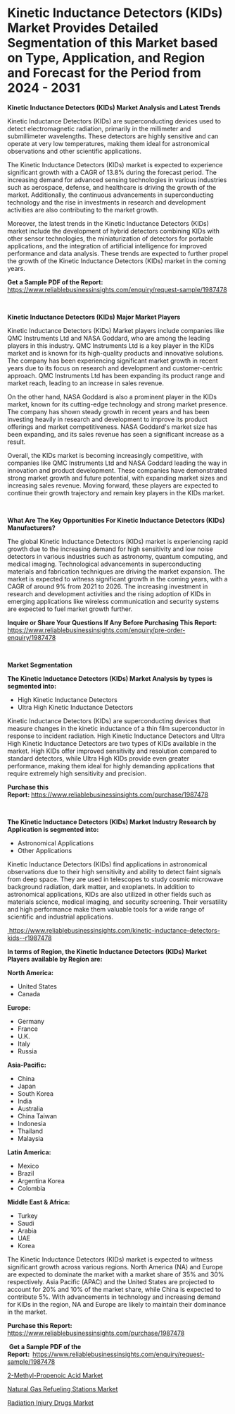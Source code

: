 <p><h1>Kinetic Inductance Detectors (KIDs) Market Provides Detailed Segmentation of this Market based on Type, Application, and Region and Forecast for the Period from 2024 - 2031</h1></p><p><strong>Kinetic Inductance Detectors (KIDs) Market Analysis and Latest Trends</strong></p>
<p><p>Kinetic Inductance Detectors (KIDs) are superconducting devices used to detect electromagnetic radiation, primarily in the millimeter and submillimeter wavelengths. These detectors are highly sensitive and can operate at very low temperatures, making them ideal for astronomical observations and other scientific applications.</p><p>The Kinetic Inductance Detectors (KIDs) market is expected to experience significant growth with a CAGR of 13.8% during the forecast period. The increasing demand for advanced sensing technologies in various industries such as aerospace, defense, and healthcare is driving the growth of the market. Additionally, the continuous advancements in superconducting technology and the rise in investments in research and development activities are also contributing to the market growth.</p><p>Moreover, the latest trends in the Kinetic Inductance Detectors (KIDs) market include the development of hybrid detectors combining KIDs with other sensor technologies, the miniaturization of detectors for portable applications, and the integration of artificial intelligence for improved performance and data analysis. These trends are expected to further propel the growth of the Kinetic Inductance Detectors (KIDs) market in the coming years.</p></p>
<p><strong>Get a Sample PDF of the Report:&nbsp;</strong> <a href="https://www.reliablebusinessinsights.com/enquiry/request-sample/1987478">https://www.reliablebusinessinsights.com/enquiry/request-sample/1987478</a></p>
<p>&nbsp;</p>
<p><strong>Kinetic Inductance Detectors (KIDs) Major Market Players</strong></p>
<p><p>Kinetic Inductance Detectors (KIDs) Market players include companies like QMC Instruments Ltd and NASA Goddard, who are among the leading players in this industry. QMC Instruments Ltd is a key player in the KIDs market and is known for its high-quality products and innovative solutions. The company has been experiencing significant market growth in recent years due to its focus on research and development and customer-centric approach. QMC Instruments Ltd has been expanding its product range and market reach, leading to an increase in sales revenue.</p><p>On the other hand, NASA Goddard is also a prominent player in the KIDs market, known for its cutting-edge technology and strong market presence. The company has shown steady growth in recent years and has been investing heavily in research and development to improve its product offerings and market competitiveness. NASA Goddard's market size has been expanding, and its sales revenue has seen a significant increase as a result.</p><p>Overall, the KIDs market is becoming increasingly competitive, with companies like QMC Instruments Ltd and NASA Goddard leading the way in innovation and product development. These companies have demonstrated strong market growth and future potential, with expanding market sizes and increasing sales revenue. Moving forward, these players are expected to continue their growth trajectory and remain key players in the KIDs market.</p></p>
<p>&nbsp;</p>
<p><strong>What Are The Key Opportunities For Kinetic Inductance Detectors (KIDs) Manufacturers?</strong></p>
<p><p>The global Kinetic Inductance Detectors (KIDs) market is experiencing rapid growth due to the increasing demand for high sensitivity and low noise detectors in various industries such as astronomy, quantum computing, and medical imaging. Technological advancements in superconducting materials and fabrication techniques are driving the market expansion. The market is expected to witness significant growth in the coming years, with a CAGR of around 9% from 2021 to 2026. The increasing investment in research and development activities and the rising adoption of KIDs in emerging applications like wireless communication and security systems are expected to fuel market growth further.</p></p>
<p><strong>Inquire or Share Your Questions If Any Before Purchasing This Report:</strong> <a href="https://www.reliablebusinessinsights.com/enquiry/pre-order-enquiry/1987478">https://www.reliablebusinessinsights.com/enquiry/pre-order-enquiry/1987478</a></p>
<p>&nbsp;</p>
<p><strong>Market Segmentation</strong></p>
<p><strong>The Kinetic Inductance Detectors (KIDs) Market Analysis by types is segmented into:</strong></p>
<p><ul><li>High Kinetic Inductance Detectors</li><li>Ultra High Kinetic Inductance Detectors</li></ul></p>
<p><p>Kinetic Inductance Detectors (KIDs) are superconducting devices that measure changes in the kinetic inductance of a thin film superconductor in response to incident radiation. High Kinetic Inductance Detectors and Ultra High Kinetic Inductance Detectors are two types of KIDs available in the market. High KIDs offer improved sensitivity and resolution compared to standard detectors, while Ultra High KIDs provide even greater performance, making them ideal for highly demanding applications that require extremely high sensitivity and precision.</p></p>
<p><strong>Purchase this Report:&nbsp;</strong><a href="https://www.reliablebusinessinsights.com/purchase/1987478">https://www.reliablebusinessinsights.com/purchase/1987478</a></p>
<p>&nbsp;</p>
<p><strong>The Kinetic Inductance Detectors (KIDs) Market Industry Research by Application is segmented into:</strong></p>
<p><ul><li>Astronomical Applications</li><li>Other Applications</li></ul></p>
<p><p>Kinetic Inductance Detectors (KIDs) find applications in astronomical observations due to their high sensitivity and ability to detect faint signals from deep space. They are used in telescopes to study cosmic microwave background radiation, dark matter, and exoplanets. In addition to astronomical applications, KIDs are also utilized in other fields such as materials science, medical imaging, and security screening. Their versatility and high performance make them valuable tools for a wide range of scientific and industrial applications.</p></p>
<p><a href="https://www.reliablebusinessinsights.com/kinetic-inductance-detectors-kids--r1987478">&nbsp;https://www.reliablebusinessinsights.com/kinetic-inductance-detectors-kids--r1987478</a></p>
<p><strong>In terms of Region, the Kinetic Inductance Detectors (KIDs) Market Players available by Region are:</strong></p>
<p>
    <p> <strong> North America: </strong>
        <ul>
            <li>United States</li>
            <li>Canada</li>
        </ul>
        </p> 
    <p> <strong> Europe: </strong>
        <ul>
            <li>Germany</li>
            <li>France</li>
            <li>U.K.</li>
            <li>Italy</li>
            <li>Russia</li>
        </ul>
        </p> 
    <p> <strong> Asia-Pacific: </strong>
        <ul>
            <li>China</li>
            <li>Japan</li>
            <li>South Korea</li>
            <li>India</li>
            <li>Australia</li>
            <li>China Taiwan</li>
            <li>Indonesia</li>
            <li>Thailand</li>
            <li>Malaysia</li>
        </ul>
        </p> 
    <p> <strong> Latin America: </strong>
        <ul>
            <li>Mexico</li>
            <li>Brazil</li>
            <li>Argentina Korea</li>
            <li>Colombia</li>
        </ul>
        </p> 
    <p> <strong> Middle East & Africa: </strong>
        <ul>
            <li>Turkey</li>
            <li>Saudi</li>
            <li>Arabia</li>
            <li>UAE</li>
            <li>Korea</li>
        </ul>
    </p>
    </p>
<p><p>The Kinetic Inductance Detectors (KIDs) market is expected to witness significant growth across various regions. North America (NA) and Europe are expected to dominate the market with a market share of 35% and 30% respectively. Asia Pacific (APAC) and the United States are projected to account for 20% and 10% of the market share, while China is expected to contribute 5%. With advancements in technology and increasing demand for KIDs in the region, NA and Europe are likely to maintain their dominance in the market.</p></p>
<p><strong>Purchase this Report: </strong><a href="https://www.reliablebusinessinsights.com/purchase/1987478">https://www.reliablebusinessinsights.com/purchase/1987478</a></p>
<p>&nbsp;<strong>Get a Sample PDF of the Report:&nbsp;&nbsp;</strong><a href="https://www.reliablebusinessinsights.com/enquiry/request-sample/1987478">https://www.reliablebusinessinsights.com/enquiry/request-sample/1987478</a></p>
<p><strong></strong></p>
<p><p><a href="https://www.linkedin.com/pulse/future-trends-global-2-methyl-propenoic-acid-market-insights-k2eme?trackingId=TtpwGJrjcpYtfu%2FWZ4adBg%3D%3D">2-Methyl-Propenoic Acid Market</a></p><p><a href="https://github.com/wrwgzwbr35/Market-Research-Report-List-1/blob/main/natural-gas-refueling-stations-market.md">Natural Gas Refueling Stations Market</a></p><p><a href="https://www.linkedin.com/pulse/radiation-injury-drugs-market-global-regional-analysis-2024-efedf">Radiation Injury Drugs Market</a></p></p>
